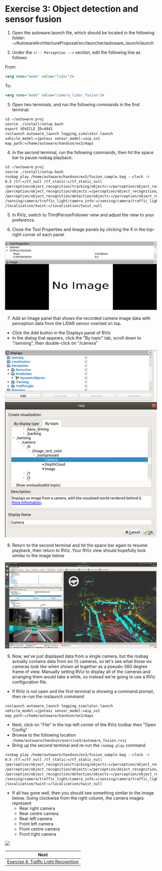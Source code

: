 # Exercise 3: Object detection and sensor fusion

1. Open the autoware.launch file, which should be located in the following folder:
~/AutowareArchitectureProposal/src/launcher/autoware_launch/launch

2. Under the `<!-- Perception -->` section, edit the following line as follows:

From:
```xml
<arg name="mode" value="lidar"/>
```

To:
```xml
<arg name="mode" value="camera_lidar_fusion"/>
```

3. Open two terminals, and run the following commands in the first terminal:
```
cd ~/autoware.proj
source ./install/setup.bash
export VEHICLE_ID=4941
roslaunch autoware_launch logging_simulator.launch vehicle_model:=jpntaxi sensor_model:=aip_xx1 map_path:=/home/autoware/handson/ex3/maps
```

4. In the second terminal, run the following commands, then hit the space bar to pause rosbag playback:
```
cd ~/autoware.proj
source ./install/setup.bash
rosbag play /home/autoware/handson/ex3/fusion_sample.bag --clock -r 0.5 /tf:=/tf_null /tf_static:=/tf_static_null /perception/object_recognition/tracking/objects:=/perception/object_recognition/tracking/objects_null /perception/object_recognition/objects:=/perception/object_recognition/objects_null /perception/object_recognition/detection/objects:=/perception/object_recognition/detection/objects_null /sensing/camera/traffic_light/camera_info:=/sensing/camera/traffic_light/camera_info_null /localization/twist:=/localization/twist_null
```

5. In RViz, switch to ThirdPersonFollower view and adjust the view to your preference.

6. Close the Tool Properties and Image panels by clicking the X in the top-right corner of each panel

![](images/exercise3/close_panels.png)

7. Add an Image panel that shows the recorded camera image data with perception data from the LiDAR sensor overlaid on top. 
- Click the Add button in the Displays panel of RViz
- In the dialog that appears, click the "By topic" tab, scroll down to "/sensing", then double-click on "/camera"

![](images/exercise3/displays_panel.png)
![](images/exercise3/add_sensor_fusion_image_view.png)

8. Return to the second terminal and hit the space bar again to resume playback, then return to RViz. Your RViz view should hopefully look similar to the image below

![](images/exercise3/sensor_fusion_one_camera.png)

9. Now, we've just displayed data from a single camera, but the rosbag actually contains data from six (!) cameras, so let's see what those six cameras look like when shown all together as a pseudo-360 degree frame of view. Manually setting RViz to display all of the cameras and arranging them would take a while, so instead we're going to use a RViz configuration file.
- If RViz is not open and the first terminal is showing a command prompt, then re-run the roslaunch command
```
roslaunch autoware_launch logging_simulator.launch vehicle_model:=jpntaxi sensor_model:=aip_xx1 map_path:=/home/autoware/handson/ex3/maps
```
- Next, click on "File" in the top-left corner of the RViz toolbar then "Open Config"
- Browse to the following location `/home/autoware/handson/exercise5/autoware_fusion.rviz`
- Bring up the second terminal and re-run the `rosbag play` command
```
rosbag play /home/autoware/handson/ex3/fusion_sample.bag --clock -r 0.5 /tf:=/tf_null /tf_static:=/tf_static_null /perception/object_recognition/tracking/objects:=/perception/object_recognition/tracking/objects_null /perception/object_recognition/objects:=/perception/object_recognition/objects_null /perception/object_recognition/detection/objects:=/perception/object_recognition/detection/objects_null /sensing/camera/traffic_light/camera_info:=/sensing/camera/traffic_light/camera_info_null /localization/twist:=/localization/twist_null
```
- If all has gone well, then you should see something similar to the image below. Going clockwise from the right column, the camera images represent
    - Rear right camera
    - Rear centre camera
    - Rear left camera
    - Front left camera
    - Front centre camera
    - Front right camera
    
![](images/exercise3/sensor_fusion_six_cameras.png)

| Next |
| ---- |
| [Exercise 4: Traffic Light Recognition](exercise4.md) |

